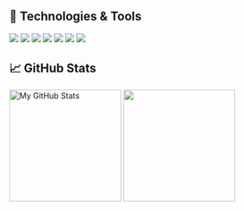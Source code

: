 ## 🔧 Technologies & Tools
![](https://img.shields.io/badge/Node.js-informational?style=flat&logo=node.js&logoColor=white&color=339933)
![](https://img.shields.io/badge/React-informational?style=flat&logo=react&logoColor=white&color=61DAFB)
![](https://img.shields.io/badge/MongoDB-informational?style=flat&logo=MongoDB&logoColor=white&color=47A248)
![](https://img.shields.io/badge/JavaScript-informational?style=flat&logo=javascript&logoColor=white&color=2bbc8a)
![](https://img.shields.io/badge/Flutter-informational?style=flat&logo=Flutter&logoColor=white&color=02569B)
![](https://img.shields.io/badge/Dart-informational?style=flat&logo=Dart&logoColor=white&color=0175C2)
![](https://img.shields.io/badge/AWS_EC2-informational?style=flat&logo=amazon-aws&logoColor=white&color=232F3E)
## &#x1f4c8; GitHub Stats

<p>
  <img height="200" align="center" src="https://github-readme-stats.vercel.app/api?username=sharmayash&show_icons=true&line_height=27&count_private=true&title_color=ffffff&include_all_commits=true&hide=contribs&hide_rank=true&text_color=c9cacc&icon_color=2bbc8a&bg_color=1d1f21" alt="My GitHub Stats" />
  <img height="200" align="center" src="https://github-readme-stats.vercel.app/api/top-langs/?username=sharmayash&layout=compact&hide=css,html&title_color=ffffff&text_color=c9cacc&icon_color=2bbc8a&bg_color=1d1f21" />
</p>
<!--
**sharmayash/sharmayash** is a ✨ _special_ ✨ repository because its `README.md` (this file) appears on your GitHub profile.

Here are some ideas to get you started:

- 🔭 I’m currently working on ...
- 🌱 I’m currently learning ...
- 👯 I’m looking to collaborate on ...
- 🤔 I’m looking for help with ...
- 💬 Ask me about ...
- 📫 How to reach me: ...
- 😄 Pronouns: ...
- ⚡ Fun fact: ...
-->
